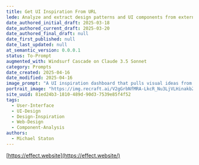 ```yaml
---
title: Get UI Inspiration From URL
lede: Analyze and extract design patterns and UI components from external websites for inspiration
date_authored_initial_draft: 2025-03-18
date_authored_current_draft: 2025-03-20
date_authored_final_draft: null
date_first_published: null
date_last_updated: null
at_semantic_version: 0.0.0.1
status: To-Prompt
augmented_with: Windsurf Cascade on Claude 3.5 Sonnet
category: Prompts
date_created: 2025-04-16
date_modified: 2025-04-16
image_prompt: "A UI inspiration dashboard that pulls visual ideas from various URLs, displaying a mosaic of website screenshots, color palettes, and design notes. The interface is creative, exploratory, and visually rich."
portrait_image: "https://img.recraft.ai/V2gGrbNfMRA-LkcR_Nu3LjVLHinakbZl2iIczsfgnBo/rs:fit:1024:1820:0/raw:1/plain/abs://external/images/e31de2ec-44ba-4d49-811d-dc598f22c10d"
site_uuid: 81ed24b3-1810-489d-90d3-7539e85f4f52
tags:
  - User-Interface
  - UI-Design
  - Design-Inspiration
  - Web-Design
  - Component-Analysis
authors:
  - Michael Staton
---
```


[https://effect.website](https://effect.website/)